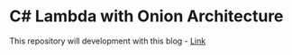 # C# Lambda with Onion Architecture

This repository will development with this blog - [Link](https://the-dext.github.io/aws-lambda-with-onion-architecture-pt1/)
